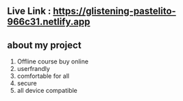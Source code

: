 ## Live Link :  https://glistening-pastelito-966c31.netlify.app

## about my project

1. Offline course buy online 
2. userfrandly 
3. comfortable for all
4. secure
5. all device compatible 